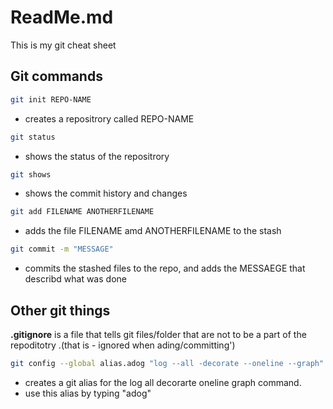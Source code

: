 # ReadMe.md

This is my git cheat sheet

## Git commands

```bash
git init REPO-NAME
```
- creates a repositrory called REPO-NAME

```bash
git status
```
- shows the status of the repositrory

```bash
git shows
```
- shows the commit history and changes

```bash
git add FILENAME ANOTHERFILENAME
```
- adds the file FILENAME amd ANOTHERFILENAME to the stash

```bash
git commit -m "MESSAGE"
```
- commits the stashed files to the repo, and adds the MESSAEGE that describd what was done

## Other git things

**.gitignore** is a file that tells git files/folder that are not to be a part of the repoditotry 
.(that is - ignored when ading/committing')

```bash
git config --global alias.adog "log --all -decorate --oneline --graph"
```
- creates a git alias for the log all decorarte oneline graph command.
- use this alias by typing "adog"



